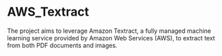 # AWS_Textract
The project aims to leverage Amazon Textract, a fully managed machine learning service provided by Amazon Web Services (AWS), to extract text from both PDF documents and images.
